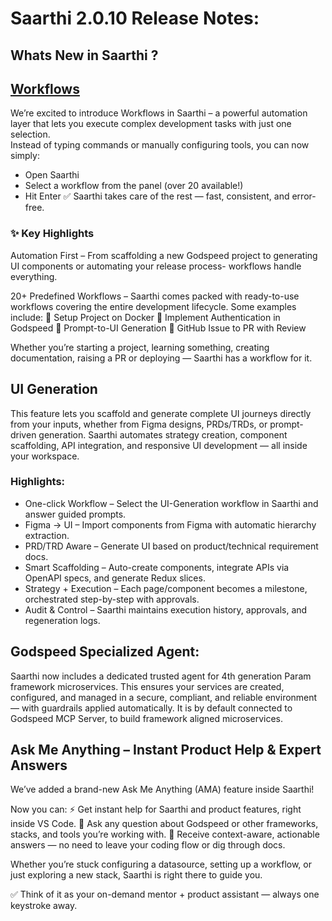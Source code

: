 # Saarthi 2.0.10 Release Notes:

## Whats New in Saarthi ? 

## [Workflows](docs/saarthi/workflows)

We’re excited to introduce Workflows in Saarthi – a powerful automation layer that lets you execute complex development tasks with just one selection.  
Instead of typing commands or manually configuring tools, you can now simply: 
- Open Saarthi 
- Select a workflow from the panel (over 20 available!) 
- Hit Enter 
✅ Saarthi takes care of the rest — fast, consistent, and error-free. 

### ✨ Key Highlights 

Automation First – From scaffolding a new Godspeed project to generating UI components or automating your release process- workflows handle everything. 

20+ Predefined Workflows – Saarthi comes packed with ready-to-use workflows covering the entire development lifecycle. Some examples include: 
🔹 Setup Project on Docker 
🔹 Implement Authentication in Godspeed 
🔹 Prompt-to-UI Generation 
🔹 GitHub Issue to PR with Review 

Whether you’re starting a project, learning something, creating documentation, raising a PR or deploying  — Saarthi has a workflow for it. 

## UI Generation 

This feature lets you scaffold and generate complete UI journeys directly from your inputs, whether from Figma designs, PRDs/TRDs, or prompt-driven generation. Saarthi automates strategy creation, component scaffolding, API integration, and responsive UI development — all inside your workspace. 

### Highlights: 

- One-click Workflow – Select the UI-Generation workflow in Saarthi and answer guided prompts. 
- Figma → UI – Import components from Figma with automatic hierarchy extraction. 
- PRD/TRD Aware – Generate UI based on product/technical requirement docs. 
- Smart Scaffolding – Auto-create components, integrate APIs via OpenAPI specs, and generate Redux slices. 
- Strategy + Execution – Each page/component becomes a milestone, orchestrated step-by-step with approvals. 
- Audit & Control – Saarthi maintains execution history, approvals, and regeneration logs. 

## Godspeed Specialized Agent:

Saarthi now includes a dedicated trusted agent for 4th generation Param framework microservices. This ensures your services are created, configured, and managed in a secure, compliant, and reliable environment — with guardrails applied automatically. It is by default connected to Godspeed MCP Server, to build framework aligned microservices. 

 
## Ask Me Anything – Instant Product Help & Expert Answers

We’ve added a brand-new Ask Me Anything (AMA) feature inside Saarthi!

Now you can:
⚡ Get instant help for Saarthi and product features, right inside VS Code.
🤝 Ask any question about Godspeed or other frameworks, stacks, and tools you’re working with.
🎯 Receive context-aware, actionable answers — no need to leave your coding flow or dig through docs.

Whether you’re stuck configuring a datasource, setting up a workflow, or just exploring a new stack, Saarthi is right there to guide you.

✅ Think of it as your on-demand mentor + product assistant — always one keystroke away.
 

 